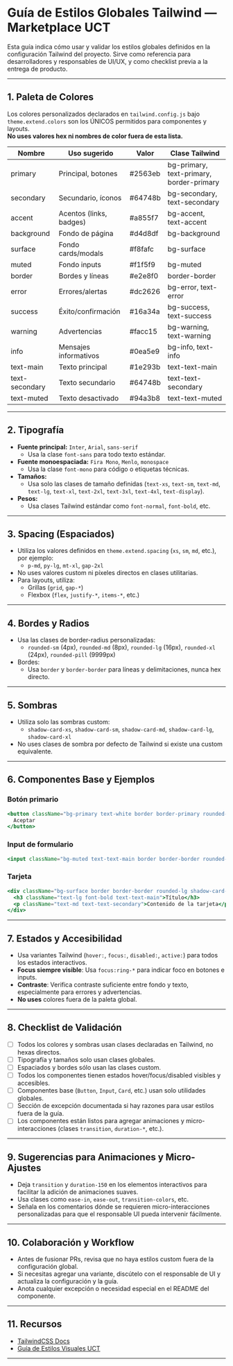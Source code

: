 # Guía de Estilos Globales Tailwind — Marketplace UCT

Esta guía indica cómo usar y validar los estilos globales definidos en la configuración Tailwind del proyecto. Sirve como referencia para desarrolladores y responsables de UI/UX, y como checklist previa a la entrega de producto.

---

## 1. Paleta de Colores

Los colores personalizados declarados en `tailwind.config.js` bajo `theme.extend.colors` son los ÚNICOS permitidos para componentes y layouts.  
**No uses valores hex ni nombres de color fuera de esta lista.**

| Nombre        | Uso sugerido             | Valor      | Clase Tailwind         |
|---------------|-------------------------|------------|------------------------|
| primary       | Principal, botones      | #2563eb    | bg-primary, text-primary, border-primary |
| secondary     | Secundario, íconos      | #64748b    | bg-secondary, text-secondary |
| accent        | Acentos (links, badges) | #a855f7    | bg-accent, text-accent |
| background    | Fondo de página         | #d4d8df    | bg-background          |
| surface       | Fondo cards/modals      | #f8fafc    | bg-surface             |
| muted         | Fondo inputs            | #f1f5f9    | bg-muted               |
| border        | Bordes y líneas         | #e2e8f0    | border-border          |
| error         | Errores/alertas         | #dc2626    | bg-error, text-error   |
| success       | Éxito/confirmación      | #16a34a    | bg-success, text-success |
| warning       | Advertencias            | #facc15    | bg-warning, text-warning |
| info          | Mensajes informativos   | #0ea5e9    | bg-info, text-info     |
| text-main     | Texto principal         | #1e293b    | text-text-main         |
| text-secondary| Texto secundario        | #64748b    | text-text-secondary    |
| text-muted    | Texto desactivado       | #94a3b8    | text-text-muted        |

---

## 2. Tipografía

- **Fuente principal:** `Inter`, `Arial`, `sans-serif`
  - Usa la clase `font-sans` para todo texto estándar.
- **Fuente monoespaciada:** `Fira Mono`, `Menlo`, `monospace`
  - Usa la clase `font-mono` para código o etiquetas técnicas.
- **Tamaños:**
  - Usa solo las clases de tamaño definidas (`text-xs`, `text-sm`, `text-md`, `text-lg`, `text-xl`, `text-2xl`, `text-3xl`, `text-4xl`, `text-display`).
- **Pesos:**  
  - Usa clases Tailwind estándar como `font-normal`, `font-bold`, etc.

---

## 3. Spacing (Espaciados)

- Utiliza los valores definidos en `theme.extend.spacing` (`xs`, `sm`, `md`, etc.), por ejemplo:
  - `p-md`, `py-lg`, `mt-xl`, `gap-2xl`
- No uses valores custom ni píxeles directos en clases utilitarias.
- Para layouts, utiliza:
  - Grillas (`grid`, `gap-*`)
  - Flexbox (`flex`, `justify-*`, `items-*`, etc.)

---

## 4. Bordes y Radios

- Usa las clases de border-radius personalizadas:
  - `rounded-sm` (4px), `rounded-md` (8px), `rounded-lg` (16px), `rounded-xl` (24px), `rounded-pill` (9999px)
- Bordes:  
  - Usa `border` y `border-border` para líneas y delimitaciones, nunca hex directo.

---

## 5. Sombras

- Utiliza solo las sombras custom:
  - `shadow-card-xs`, `shadow-card-sm`, `shadow-card-md`, `shadow-card-lg`, `shadow-card-xl`
- No uses clases de sombra por defecto de Tailwind si existe una custom equivalente.

---

## 6. Componentes Base y Ejemplos

### Botón primario
```jsx
<button className="bg-primary text-white border border-primary rounded-md px-lg py-sm shadow-card-xs hover:bg-primary/90 focus:ring-2 focus:ring-accent transition">
  Aceptar
</button>
```
### Input de formulario
```jsx
<input className="bg-muted text-text-main border border-border rounded-sm px-md py-sm focus:border-primary focus:ring-1 focus:ring-primary placeholder:text-text-muted transition" placeholder="Ingrese texto" />
```
### Tarjeta
```jsx
<div className="bg-surface border border-border rounded-lg shadow-card-md p-lg">
  <h3 className="text-lg font-bold text-text-main">Título</h3>
  <p className="text-md text-text-secondary">Contenido de la tarjeta</p>
</div>
```

---

## 7. Estados y Accesibilidad

- Usa variantes Tailwind (`hover:`, `focus:`, `disabled:`, `active:`) para todos los estados interactivos.
- **Focus siempre visible**: Usa `focus:ring-*` para indicar foco en botones e inputs.
- **Contraste**: Verifica contraste suficiente entre fondo y texto, especialmente para errores y advertencias.
- **No uses** colores fuera de la paleta global.

---

## 8. Checklist de Validación

- [ ] Todos los colores y sombras usan clases declaradas en Tailwind, no hexas directos.
- [ ] Tipografía y tamaños solo usan clases globales.
- [ ] Espaciados y bordes sólo usan las clases custom.
- [ ] Todos los componentes tienen estados hover/focus/disabled visibles y accesibles.
- [ ] Componentes base (`Button`, `Input`, `Card`, etc.) usan solo utilidades globales.
- [ ] Sección de excepción documentada si hay razones para usar estilos fuera de la guía.
- [ ] Los componentes están listos para agregar animaciones y micro-interacciones (clases `transition`, `duration-*`, etc.).

---

## 9. Sugerencias para Animaciones y Micro-Ajustes

- Deja `transition` y `duration-150` en los elementos interactivos para facilitar la adición de animaciones suaves.
- Usa clases como `ease-in`, `ease-out`, `transition-colors`, etc.
- Señala en los comentarios dónde se requieren micro-interacciones personalizadas para que el responsable UI pueda intervenir fácilmente.

---

## 10. Colaboración y Workflow

- Antes de fusionar PRs, revisa que no haya estilos custom fuera de la configuración global.
- Si necesitas agregar una variante, discútelo con el responsable de UI y actualiza la configuración y la guía.
- Anota cualquier excepción o necesidad especial en el README del componente.

---

## 11. Recursos

- [TailwindCSS Docs](https://tailwindcss.com/docs/theme)
- [Guía de Estilos Visuales UCT](../guia-visual/guia-estilos-visual.md)

---
